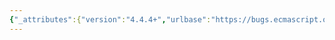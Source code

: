 ```yaml
---
{"_attributes":{"version":"4.4.4+","urlbase":"https://bugs.ecmascript.org/","maintainer":"dherman@mozilla.com"},"bug":{"bug_id":3358,"creation_ts":"2014-11-13 08:48:00 -0800","short_desc":"12.3.3.1.1 EvaluateNew: Typo \"ArgumentsListEvaluation\" -> \"ArgumentListEvaluation\"","delta_ts":"2014-12-07 14:34:59 -0800","product":"Draft for 6th Edition","component":"editorial issue","version":"Rev 28: October 14, 2014 Draft","rep_platform":"All","op_sys":"All","bug_status":"RESOLVED","resolution":"FIXED","priority":"Normal","bug_severity":"normal","everconfirmed":true,"reporter":{"uid":"andrebargull","name":"André Bargull"},"assigned_to":{"uid":"allen","name":"Allen Wirfs-Brock"},"long_desc":[{"commentid":10607,"comment_count":0,"who":{"uid":"andrebargull","name":"André Bargull"},"bug_when":"2014-11-13 08:48:11 -0800","thetext":"12.3.3.1.1 Runtime Semantics: EvaluateNew(thisCall, constructProduction, arguments) , step 8a.\n\nChange \"ArgumentsListEvaluation\" to \"ArgumentListEvaluation\"."},{"commentid":10752,"comment_count":1,"who":{"uid":"allen","name":"Allen Wirfs-Brock"},"bug_when":"2014-12-05 09:04:36 -0800","thetext":"fixed in rev29 editor's draft"},{"commentid":10838,"comment_count":2,"who":{"uid":"allen","name":"Allen Wirfs-Brock"},"bug_when":"2014-12-07 14:34:59 -0800","thetext":"fixed in rev29"}]}}
---
```

